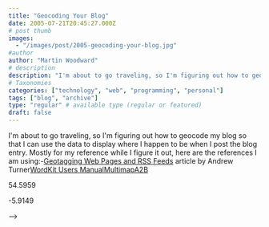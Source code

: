 ```yaml
---
title: "Geocoding Your Blog"
date: 2005-07-21T20:45:27.000Z
# post thumb
images:
  - "/images/post/2005-geocoding-your-blog.jpg"
#author
author: "Martin Woodward"
# description
description: "I'm about to go traveling, so I'm figuring out how to geocode my blog so that I can use the data to display where I happen to be when I post."
# Taxonomies
categories: ["technology", "web", "programming", "personal"]
tags: ["blog", "archive"]
type: "regular" # available type (regular or featured)
draft: false
---
```

I'm about to go traveling, so I'm figuring out how to geocode my blog so that I can use the data to display where I happen to be when I post the blog entry.  Mostly for my reference while I figure it out, here are the references I am using:-[Geotagging Web Pages and RSS Feeds](http://interactive.linuxjournal.com/node/8025/) article by Andrew Turner[WordKit Users Manual](http://www.brainoff.com/worldkit/doc/weblogs.php)[Multimap](http://www.multimap.com)[A2B](http://www.a2b.cc/)

  54.5959

  -5.9149

-->